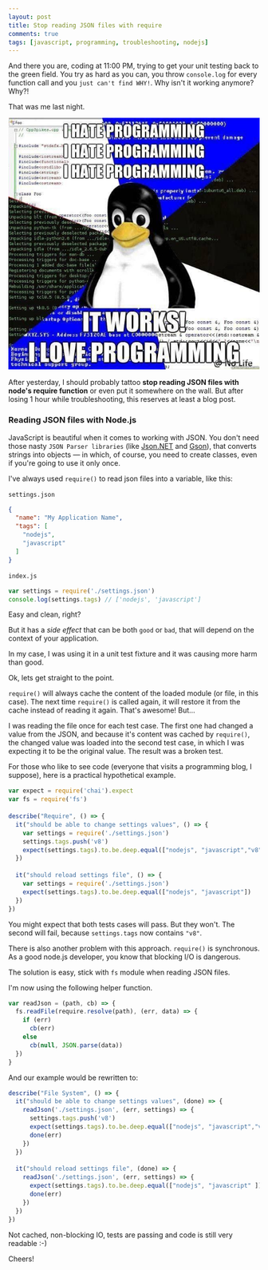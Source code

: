 ```yaml
---
layout: post
title: Stop reading JSON files with require
comments: true
tags: [javascript, programming, troubleshooting, nodejs]
---
```


And there you are, coding at 11:00 PM, trying to get your unit testing back to the green field. You try as hard as you can, you throw `console.log` for every function call and you `just can't find WHY!`. Why isn't it working anymore? Why?!

That was me last night.

![](/public/images/hate-programming.jpg)

After yesterday, I should probably tattoo **stop reading JSON files with node's require function** or even put it somewhere on the wall. But after losing 1 hour while troubleshooting, this reserves at least a blog post.

### Reading JSON files with Node.js

JavaScript is  beautiful when it comes to working with JSON. You don't need those nasty `JSON Parser libraries` (like [Json.NET](http://www.newtonsoft.com/json) and [Gson](https://github.com/google/gson)), that converts strings into objects — in which, of course, you need to create classes, even if you're going to use it only once.

I've always used `require()` to read json files into a variable, like this:

`settings.json`

~~~json
{
  "name": "My Application Name",
  "tags": [
    "nodejs",
    "javascript"
  ]
}
~~~

`index.js`

~~~javascript
var settings = require('./settings.json')
console.log(settings.tags) // ['nodejs', 'javascript']
~~~

Easy and clean, right?

But it has a *side effect* that can be both `good` or `bad`, that will depend on the context of your application.

In my case, I was using it in a unit test fixture and it was causing more harm than good.

Ok, lets get straight to the point.

`require()` will always cache the content of the loaded module (or file, in this case). The next time `require()` is called again, it will restore it from the cache instead of reading it again. That's awesome! But...

I was reading the file once for each test case. The first one had changed a value from the JSON, and because it's content was cached by `require()`, the changed value was loaded into the second test case, in which I was expecting it to be the original value. The result was a broken test.

For those who like to see code (everyone that visits a programming blog, I suppose), here is a practical hypothetical example.

~~~javascript
var expect = require('chai').expect
var fs = require('fs')

describe("Require", () => {
  it("should be able to change settings values", () => {
    var settings = require('./settings.json')
    settings.tags.push('v8')
    expect(settings.tags).to.be.deep.equal(["nodejs", "javascript","v8"])
  })

  it("should reload settings file", () => {
    var settings = require('./settings.json')
    expect(settings.tags).to.be.deep.equal(["nodejs", "javascript"])
  })
})
~~~

You might expect that both tests cases will pass. But they won't. The second will fail, because `settings.tags` now contains `"v8"`.

There is also another problem with this approach. `require()` is synchronous. As a good node.js developer, you know that blocking I/O is dangerous.

The solution is easy, stick with `fs` module when reading JSON files.

I'm now using the following helper function.

~~~javascript
var readJson = (path, cb) => {
  fs.readFile(require.resolve(path), (err, data) => {
    if (err)
      cb(err)
    else
      cb(null, JSON.parse(data))
  })
}
~~~

And our example would be rewritten to:

~~~javascript
describe("File System", () => {
  it("should be able to change settings values", (done) => {
    readJson('./settings.json', (err, settings) => {
      settings.tags.push('v8')
      expect(settings.tags).to.be.deep.equal(["nodejs", "javascript","v8"])
      done(err)
    })
  })

  it("should reload settings file", (done) => {
    readJson('./settings.json', (err, settings) => {
      expect(settings.tags).to.be.deep.equal(["nodejs", "javascript" ])
      done(err)
    })
  })
})
~~~

Not cached, non-blocking IO, tests are passing and code is still very readable :-)

Cheers!
